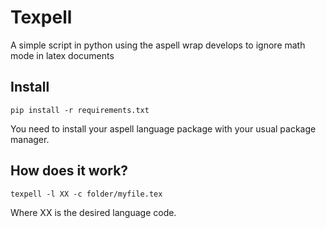 # Texpell
A simple script in python using the aspell wrap develops to ignore math mode in latex documents

## Install
`pip install -r requirements.txt`

You need to install your aspell language package with your usual package manager.

## How does it work?

`texpell -l XX -c folder/myfile.tex`

Where XX is the desired language code.
